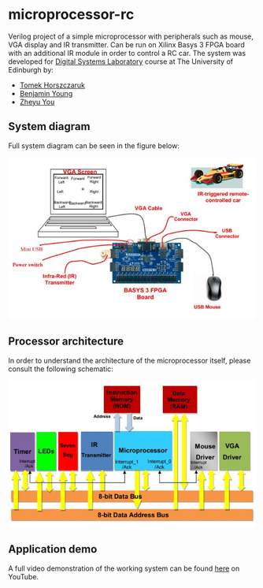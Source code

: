 # microprocessor-rc
Verilog project of a simple microprocessor with peripherals such as mouse, VGA display and IR transmitter. Can be run on Xilinx Basys 3 FPGA board with an additional IR module in order to control a RC car. The system was developed for [Digital Systems Laboratory](http://www.drps.ed.ac.uk/20-21/dpt/cxelee10023.htm) course at The University of Edinburgh by:

* [Tomek Horszczaruk](https://github.com/thomson008)
* [Benjamin Young](https://github.com/benjamin-young)
* [Zheyu You](https://github.com/ZheyuYou)


## System diagram
Full system diagram can be seen in the figure below:

![image info](./images/system.jpg)

## Processor architecture
In order to understand the architecture of the microprocessor itself, please consult the following schematic:

![image info](./images/cpu.jpg)

## Application demo

A full video demonstration of the working system can be found [here](https://youtu.be/zi9BBTluCMY) on YouTube.


